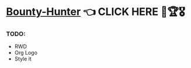 # [Bounty-Hunter](https://d50000.github.io/Bounty-Hunter/) 👈 CLICK HERE 🏅🏆🎖️

### TODO:

- RWD
- Org Logo
- Style it
